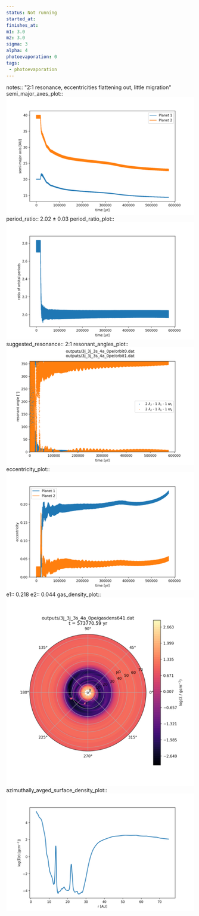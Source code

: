 ```yaml
---
status: Not running
started_at:
finishes_at:
m1: 3.0
m2: 3.0
sigma: 3
alpha: 4
photoevaporation: 0
tags:
 - photoevaporation
---
```


notes:: "2:1 resonance, eccentricities flattening out, little migration"
semi_major_axes_plot:: ![semi_major_axes_3j_3j_3s_4a_0pe.png](plots/semi_major_axes/semi_major_axes_3j_3j_3s_4a_0pe.png)
period_ratio:: 2.02 ± 0.03
period_ratio_plot:: ![period_ratio_3j_3j_3s_4a_0pe.png](plots/period_ratio/period_ratio_3j_3j_3s_4a_0pe.png)
suggested_resonance:: 2:1
resonant_angles_plot:: ![resonant_angles_3j_3j_3s_4a_0pe.png](plots/resonant_angles/resonant_angles_3j_3j_3s_4a_0pe.png)
eccentricity_plot:: ![eccentricity_3j_3j_3s_4a_0pe.png](plots/eccentricity/eccentricity_3j_3j_3s_4a_0pe.png)
e1:: 0.218
e2:: 0.044
gas_density_plot:: ![gas_density_3j_3j_3s_4a_0pe.png](plots/gas_density/gas_density_3j_3j_3s_4a_0pe.png)
azimuthally_avged_surface_density_plot:: ![azimuthally_avged_surface_density_3j_3j_3s_4a_0pe.png](plots/azimuthally_avged_surface_density/azimuthally_avged_surface_density_3j_3j_3s_4a_0pe.png)
